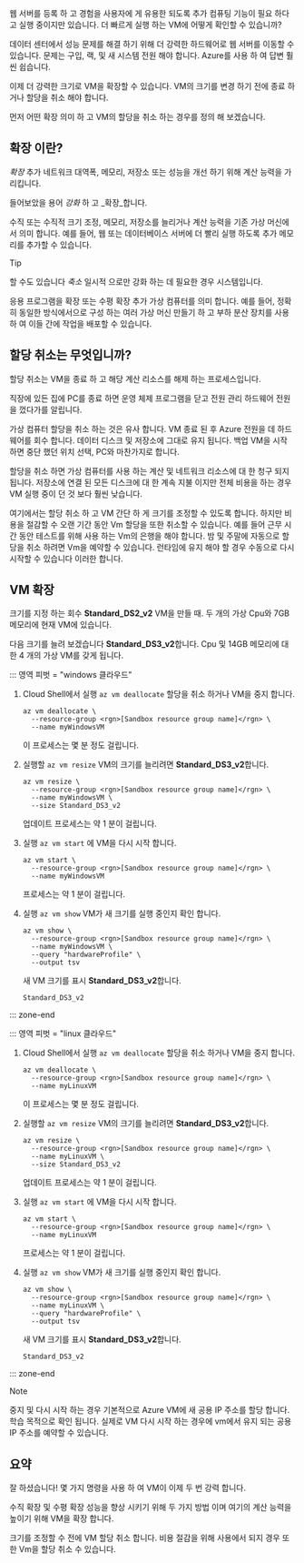 웹 서버를 등록 하 고 경험을 사용자에 게 유용한 되도록 추가 컴퓨팅 기능이 필요 하다 고 실행 중이지만 있습니다. 더 빠르게 실행 하는 VM에 어떻게 확인할 수 있습니까?

데이터 센터에서 성능 문제를 해결 하기 위해 더 강력한 하드웨어로 웹 서버를 이동할 수 있습니다. 문제는 구입, 랙, 및 새 시스템 전원 해야 합니다. Azure를 사용 하 여 답변 훨씬 쉽습니다.

이제 더 강력한 크기로 VM을 확장할 수 있습니다. VM의 크기를 변경 하기 전에 종료 하거나 할당을 취소 해야 합니다.

먼저 어떤 확장 의미 하 고 VM의 할당을 취소 하는 경우를 정의 해 보겠습니다.

## <a name="what-is-scale"></a>확장 이란?

_확장_ 추가 네트워크 대역폭, 메모리, 저장소 또는 성능을 개선 하기 위해 계산 능력을 가리킵니다.  

들어보았을 용어 _강화_ 하 고 _확장_합니다.

수직 또는 수직적 크기 조정, 메모리, 저장소를 늘리거나 계산 능력을 기존 가상 머신에서 의미 합니다. 예를 들어, 웹 또는 데이터베이스 서버에 더 빨리 실행 하도록 추가 메모리를 추가할 수 있습니다.

> [!TIP]
> 할 수도 있습니다 _축소_ 일시적 으로만 강화 하는 데 필요한 경우 시스템입니다.

응용 프로그램을 확장 또는 수평 확장 추가 가상 컴퓨터를 의미 합니다. 예를 들어, 정확히 동일한 방식에서으로 구성 하는 여러 가상 머신 만들기 하 고 부하 분산 장치를 사용 하 여 이들 간에 작업을 배포할 수 있습니다.

## <a name="what-is-deallocation"></a>할당 취소는 무엇입니까?

할당 취소는 VM을 종료 하 고 해당 계산 리소스를 해제 하는 프로세스입니다.

직장에 있든 집에 PC를 종료 하면 운영 체제 프로그램을 닫고 전원 관리 하드웨어 전원을 껐다가를 알립니다.

가상 컴퓨터 할당을 취소 하는 것은 유사 합니다. VM 종료 된 후 Azure 전원을 데 하드웨어를 회수 합니다. 데이터 디스크 및 저장소에 그대로 유지 됩니다. 백업 VM을 시작 하면 중단 했던 위치 선택, PC와 마찬가지로 합니다.

할당을 취소 하면 가상 컴퓨터를 사용 하는 계산 및 네트워크 리소스에 대 한 청구 되지 됩니다. 저장소에 연결 된 모든 디스크에 대 한 계속 지불 이지만 전체 비용을 하는 경우 VM 실행 중이 던 것 보다 훨씬 낮습니다.

여기에서는 할당 취소 하 고 VM 간단 하 게 크기를 조정할 수 있도록 합니다. 하지만 비용을 절감할 수 오랜 기간 동안 Vm 할당을 또한 취소할 수 있습니다. 예를 들어 근무 시간 동안 테스트를 위해 사용 하는 Vm의 은행을 해야 합니다. 밤 및 주말에 자동으로 할당을 취소 하려면 Vm을 예약할 수 있습니다. 런타임에 유지 해야 할 경우 수동으로 다시 시작할 수 있습니다 이러한 합니다.

## <a name="scale-up-your-vm"></a>VM 확장

크기를 지정 하는 회수 **Standard_DS2_v2** VM을 만들 때. 두 개의 가상 Cpu와 7GB 메모리에 현재 VM에 있습니다.

다음 크기를 늘려 보겠습니다 **Standard_DS3_v2**합니다. Cpu 및 14GB 메모리에 대 한 4 개의 가상 VM를 갖게 됩니다.

::: 영역 피벗 = "windows 클라우드"

1. Cloud Shell에서 실행 `az vm deallocate` 할당을 취소 하거나 VM을 중지 합니다.

    ```azurecli
    az vm deallocate \
      --resource-group <rgn>[Sandbox resource group name]</rgn> \
      --name myWindowsVM
    ```
    이 프로세스는 몇 분 정도 걸립니다.
1. 실행할 `az vm resize` VM의 크기를 늘리려면 **Standard_DS3_v2**합니다.

    ```azurecli
    az vm resize \
      --resource-group <rgn>[Sandbox resource group name]</rgn> \
      --name myWindowsVM \
      --size Standard_DS3_v2
    ```
    업데이트 프로세스는 약 1 분이 걸립니다.
1. 실행 `az vm start` 에 VM을 다시 시작 합니다.

    ```azurecli
    az vm start \
      --resource-group <rgn>[Sandbox resource group name]</rgn> \
      --name myWindowsVM
    ```
    프로세스는 약 1 분이 걸립니다.
1. 실행 `az vm show` VM가 새 크기를 실행 중인지 확인 합니다.

    ```azurecli
    az vm show \
      --resource-group <rgn>[Sandbox resource group name]</rgn> \
      --name myWindowsVM \
      --query "hardwareProfile" \
      --output tsv
    ```
    새 VM 크기를 표시 **Standard_DS3_v2**합니다.
    ```console
    Standard_DS3_v2
    ```

::: zone-end

::: 영역 피벗 = "linux 클라우드"

1. Cloud Shell에서 실행 `az vm deallocate` 할당을 취소 하거나 VM을 중지 합니다.

    ```azurecli
    az vm deallocate \
      --resource-group <rgn>[Sandbox resource group name]</rgn> \
      --name myLinuxVM
    ```
    이 프로세스는 몇 분 정도 걸립니다.
1. 실행할 `az vm resize` VM의 크기를 늘리려면 **Standard_DS3_v2**합니다.

    ```azurecli
    az vm resize \
      --resource-group <rgn>[Sandbox resource group name]</rgn> \
      --name myLinuxVM \
      --size Standard_DS3_v2
    ```
    업데이트 프로세스는 약 1 분이 걸립니다.
1. 실행 `az vm start` 에 VM을 다시 시작 합니다.

    ```azurecli
    az vm start \
      --resource-group <rgn>[Sandbox resource group name]</rgn> \
      --name myLinuxVM
    ```
    프로세스는 약 1 분이 걸립니다.
1. 실행 `az vm show` VM가 새 크기를 실행 중인지 확인 합니다.

    ```azurecli
    az vm show \
      --resource-group <rgn>[Sandbox resource group name]</rgn> \
      --name myLinuxVM \
      --query "hardwareProfile" \
      --output tsv
    ```
    새 VM 크기를 표시 **Standard_DS3_v2**합니다.
    ```console
    Standard_DS3_v2
    ```

::: zone-end

> [!NOTE]
> 중지 및 다시 시작 하는 경우 기본적으로 Azure VM에 새 공용 IP 주소를 할당 합니다. 학습 목적으로 확인 됩니다. 실제로 VM 다시 시작 하는 경우에 vm에서 유지 되는 공용 IP 주소를 예약할 수 있습니다.

## <a name="summary"></a>요약

잘 하셨습니다! 몇 가지 명령을 사용 하 여 VM이 이제 두 번 강력 합니다.

수직 확장 및 수평 확장 성능을 향상 시키기 위해 두 가지 방법 이며 여기의 계산 능력을 높이기 위해 VM을 확장 합니다.

크기를 조정할 수 전에 VM 할당 취소 합니다. 비용 절감을 위해 사용에서 되지 경우 또한 Vm을 할당 취소 수 있습니다.